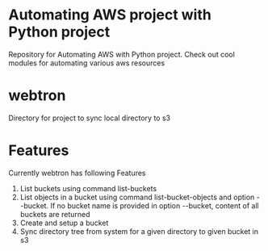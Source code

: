 # Automating AWS project with Python project
Repository for Automating AWS with Python project. Check out cool modules for automating various aws resources


# webtron
Directory for project to sync local directory to s3

# Features
Currently webtron has following Features
1) List buckets using command list-buckets
2) List objects in a bucket using command list-bucket-objects and option --bucket. If no bucket name is provided in option --bucket, content of all buckets are returned
3) Create and setup a bucket
4) Sync directory tree from system for a given directory to given bucket in s3
